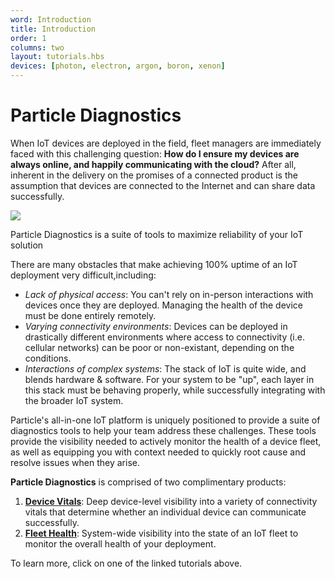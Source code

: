 ```yaml
---
word: Introduction
title: Introduction
order: 1
columns: two
layout: tutorials.hbs
devices: [photon, electron, argon, boron, xenon]
---
```


# Particle Diagnostics

When IoT devices are deployed in the field, fleet managers
are immediately faced with this challenging question: **How do I ensure my devices are always online, and
happily communicating with the cloud?** After all, inherent in the
delivery on the promises of a connected product is the assumption that devices
are connected to the Internet and can share data successfully.

<img class="small" src="/assets/images/fleet-health/diagnostics-logo.png"/>
<p class="caption">Particle Diagnostics is a suite of tools to maximize
reliability of your IoT solution</p>

There are many obstacles that make achieving 100% uptime of an IoT
deployment very difficult,including:
- _Lack of physical access_: You can't rely on
in-person interactions with devices once they are deployed. Managing the
health of the device must be done entirely remotely.
- _Varying connectivity environments_: Devices can be deployed in
drastically different environments where access to connectivity (i.e.
cellular networks) can be poor or non-existant, depending on the conditions.
- _Interactions of complex systems_: The stack of IoT is quite wide,
and blends hardware &amp; software. For your system to be "up", each
layer in this stack must be behaving properly, while successfully
integrating with the broader IoT system.

Particle's all-in-one IoT platform is uniquely positioned to provide a
suite of diagnostics tools to help your team address these challenges.
These tools provide the visibility needed to actively monitor the health
of a device fleet, as well as equipping you with context needed to
quickly root cause and resolve issues when they arise.

**Particle Diagnostics** is comprised of two complimentary products:
1. [**Device Vitals**](/tutorials/diagnostics/device-vitals): Deep
device-level visibility into a variety of connectivity vitals
that determine whether an individual device can communicate successfully.
2. [**Fleet Health**](/tutorials/diagnostics/fleet-health): System-wide
visibility into the state of an IoT fleet to monitor the overall health
of your deployment.

To learn more, click on one of the linked tutorials above.
